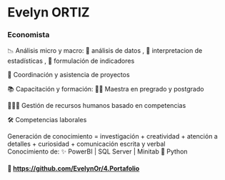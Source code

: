 # Evelyn ORTIZ
### Economista



📉  Análisis micro y macro: 
    🧾 análisis de datos , 
    📝 interpretacion de estadísticas , 
    📍 formulación de indicadores

📏 Coordinación y asistencia de proyectos

📚  Capacitación y formación: 👩‍🏫 
    Maestra en pregrado y postgrado

🧑‍🤝‍🧑 Gestión de recursos humanos basado en competencias



🛠️ Competencias laborales 

   Generación de conocimiento = investigación + creatividad + atención a detalles + curiosidad + comunicación escrita y verbal  
   Conocimiento de:  ✨ PowerBI   |  SQL Server  |   Minitab      🐍 Python  
   
 #### 💼 https://github.com/EvelynOr/4.Portafolio


